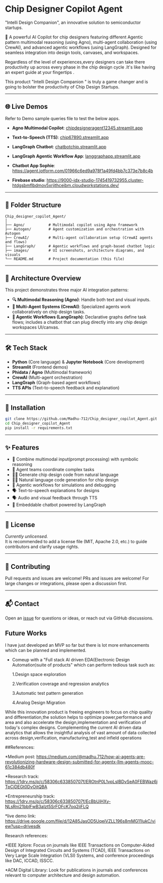 
# Chip Designer Copilot Agent
"Intelli Design Companion", 
an innovative solution to semiconductor startups.

🚀 A powerful AI Copilot for chip designers featuring different Agentic pattern multimodal reasoning (using Agno), multi-agent collaboration (using CrewAI), and advanced agentic workflows (using LangGraph). Designed for seamless integration into design tools, canvases, and workspaces.

Regardless of the level of experiences,every designers can take there productivity up across every phase in the chip design cycle .It's like having an expert guide at your fingertips .

This product "Intelli Design Companion " is truly a game changer and is going to bolster the productivity of Chip Design Startups.


---

## 🌐 Live Demos
Refer to Demo sample queries file to test the below apps.

- **Agno Multimodal Copilot**: [chipdesigneragent12345.streamlit.app](https://chipdesigneragent12345.streamlit.app)
- **Text-to-Speech (TTS)**: [chip67890.streamlit.app](https://chip67890.streamlit.app)
- **LangGraph Chatbot**: [chatbotchip.streamlit.app](https://chatbotchip.streamlit.app)
- **LangGraph Agentic Workflow App**: [langgraphapp.streamlit.app](https://langgraphapp.streamlit.app)
- **Chatbot App Sophie**:
https://agent.jotform.com/01966c6ed9a978f1a49fd4bb7c373e7b8c4b

- **Firebase studio**:
 https://9000-idx-studio-1745419732955.cluster-htdgsbmflbdmov5xrjithceibm.cloudworkstations.dev/

---

## 📁 Folder Structure
```
Chip_designer_copilot_Agent/
│
├── Agno/           # Multimodal copilot using Agno framework
├── Autogen/        # Agent customization and orchestration with Autogen
├── CrewAI/         # Multi-agent collaboration setup (CrewAI agents and flows)
├── LangGraph/      # Agentic workflows and graph-based chatbot logic
├── images/         # UI screenshots, architecture diagrams, and visuals
└── README.md       # Project documentation (this file)
```

---

## 🧠 Architecture Overview

This project demonstrates three major AI integration patterns:

- **🔍 Multimodal Reasoning (Agno)**: Handle both text and visual inputs.
- **🤖 Multi-Agent Systems (CrewAI)**: Specialized agents work collaboratively on chip design tasks.
- **🧭 Agentic Workflows (LangGraph)**: Declarative graphs define task flows; includes a chatbot that can plug directly into any chip design workspaces UI/canvas.

---

## 🛠️ Tech Stack

- **Python** (Core language) & **Jupyter Notebook** (Core development)
- **Streamlit** (Frontend demos)
- **Phidata / Agno** (Multimodal framework)
- **CrewAI** (Multi-agent orchestration)
- **LangGraph** (Graph-based agent workflows)
- **TTS APIs** (Text-to-speech feedback and explanation)

---

## 🚀 Installation

```bash
git clone https://github.com/Madhu-712/Chip_designer_copilot_Agent.git
cd Chip_designer_copilot_Agent
pip install -r requirements.txt
```

---

## ✨ Features

- 🧠 Combine multimodal input(prompt processing) with symbolic reasoning
- 🤝 Agent teams coordinate complex tasks
- 🧑‍💻 Generate chip design code from natural language
-  🧑‍💻 Natural language code generation for chip design
- 🔁 Agentic workflows for simulations and debugging
- 🗣️ Text-to-speech explanations for designs
- 🗣️ Audio and visual feedback through TTS
- 💬 Embeddable chatbot powered by LangGraph

---




## 📄 License

*Currently unlicensed.*  
It is recommended to add a license file (MIT, Apache 2.0, etc.) to guide contributors and clarify usage rights.

---

## 🤝 Contributing

Pull requests and issues are welcome! 
PRs and issues are welcome! For large changes or integrations, please open a discussion first.

---

## 📬 Contact

Open an [issue](https://github.com/Madhu-712/Chip_designer_copilot_Agent/issues) for questions or ideas, or reach out via GitHub discussions.

## Future Works

I have just developed an MVP so far but there is lot more enhancements which can be planned and implemented.

* Comeup with a "Full stack AI driven EDA(Electronic Design Automation)suite of products" which can perform tedious task such as:

  1.Design space exploration

  2.Verification coverage and regression analytics 

  3.Automatic test pattern generation

  4.Analog Design Migration

While this innovation product is freeing engineers to focus on chip quality and differentiation,the solution helps to optimize power,performance and area and also accelerate the design,implementation and verification of today's complex designs. Complementing the current AI driven data analytics that allows the insightful analysis of vast amount of data collected across design,verification, manufacturing,test and infield operations 

##References:

*Medium post:
https://medium.com/@madhu.712/how-ai-agents-are-revolutionizing-hardware-design-submitted-for-agentx-llm-agents-mooc-61c384db480f

*Research track:
https://1drv.ms/p/c/58306c633850707f/EROtnP0L1vpLsIBDvSeA0FEBWaz6jTpCjDEGt0DvOjtQBA

*Entrepreneurship track:
https://1drv.ms/p/c/58306c633850707f/EcBbUiHXy-NLsRni21bblFwB3aIzt5SrFOFcK7oq2iiFLQ

*live demo link:
https://drive.google.com/file/d/12A85JasOD5UqeiVZLL196s8mMG11lukC/view?usp=drivesdk

Research references:

*IEEE Xplore: Focus on journals like IEEE Transactions on Computer-Aided Design of Integrated Circuits and Systems (TCAD), IEEE Transactions on Very Large Scale Integration (VLSI) Systems, and conference proceedings like DAC, ICCAD, ISSCC.

*ACM Digital Library: Look for publications in journals and conferences relevant to computer architecture and design automation.




  

















